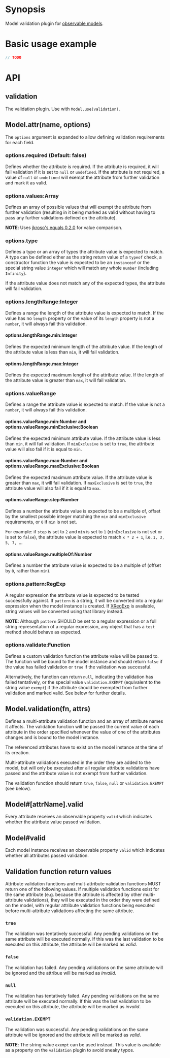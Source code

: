 # Synopsis

Model validation plugin for [observable models](https://github.com/pluma/obs-model).

# Basic usage example

```javascript
// TODO
```

# API

## validation

The validation plugin. Use with `Model.use(validation)`.

## Model.attr(name, options)

The `options` argument is expanded to allow defining validation requirements for each field.

### options.required (Default: false)

Defines whether the attribute is required. If the attribute is required, it will fail validation if it is set to `null` or `undefined`. If the attribute is not required, a value of `null` or `undefined` will exempt the attribute from further validation and mark it as valid.

### options.values:Array

Defines an array of possible values that will exempt the attribute from further validation (resulting in it being marked as valid without having to pass any further validations defined on the attribute).

**NOTE**: Uses [jkroso's equals 0.2.0](https://github.com/jkroso/equals/tree/0.2.0) for value comparison.

### options.type

Defines a type or an array of types the attribute value is expected to match. A type can be defined either as the string return value of a `typeof` check, a constructor function the value is expected to be an `instanceof` or the special string value `integer` which will match any whole `number` (including `Infinity`).

If the attribute value does not match any of the expected types, the attribute will fail validation.

### options.lengthRange:Integer

Defines a range the length of the attribute value is expected to match. If the value has no `length` property or the value of its `length` property is not a `number`, it will always fail this validation.

#### options.lengthRange.min:Integer

Defines the expected minimum length of the attribute value. If the length of the attribute value is less than `min`, it will fail validation.

#### options.lengthRange.max:Integer

Defines the expected maximum length of the attribute value. If the length of the attribute value is greater than `max`, it will fail validation.

### options.valueRange

Defines a range the attribute value is expected to match. If the value is not a `number`, it will always fail this validation.

#### options.valueRange.min:Number and options.valueRange.minExclusive:Boolean

Defines the expected minimum attribute value. If the attribute value is less than `min`, it will fail validation. If `minExclusive` is set to `true`, the attribute value will also fail if it is equal to `min`.

#### options.valueRange.max:Number and options.valueRange.maxExclusive:Boolean

Defines the expected maximum attribute value. If the attribute value is greater than `max`, it will fail validation. If `maxExclusive` is set to `true`, the attribute value will also fail if it is equal to `max`.

#### options.valueRange.step:Number

Defines a number the attribute value is expected to be a multiple of, offset by the smallest possible integer matching the `min` and `minExclusive` requirements, or `0` if `min` is not set.

For example: if `step` is set to `2` and `min` is set to `1` (`minExclusive` is not set or is set to `false`), the attribute value is expected to match `x * 2 + 1`, i.e. `1, 3, 5, 7, …`.

#### options.valueRange.multipleOf:Number

Defines a number the attribute value is expected to be a multiple of (offset by `0`, rather than `min`).

### options.pattern:RegExp

A regular expression the attribute value is expected to be tested successfully against. If `pattern` is a string, it will be converted into a regular expression when the model instance is created. If [XRegExp](https://github.com/slevithan/xregexp) is available, string values will be converted using that library instead.

**NOTE**: Although `pattern` SHOULD be set to a regular expression or a full string representation of a regular expression, any object that has a `test` method should behave as expected.

### options.validate:Function

Defines a custom validation function the attribute value will be passed to. The function will be bound to the model instance and should return `false` if the value has failed validation or `true` if the validation was successful.

Alternatively, the function can return `null`, indicating the validation has failed tentatively, or the special value `validation.EXEMPT` (equivalent to the string value `exempt`) if the attribute should be exempted from further validation and marked valid. See below for further details.

## Model.validation(fn, attrs)

Defines a multi-attribute validation function and an array of attribute names it affects. The validation function will be passed the current value of each attribute in the order specified whenever the value of one of the attributes changes and is bound to the model instance.

The referenced attributes have to exist on the model instance at the time of its creation.

Multi-attribute validations executed in the order they are added to the model, but will only be executed after all regular attribute validations have passed and the attribute value is not exempt from further validation.

The validation function should return `true`, `false`, `null` or `validation.EXEMPT` (see below).

## Model#[attrName].valid

Every attribute receives an observable property `valid` which indicates whether the attribute value passed validation.

## Model#valid

Each model instance receives an observable property `valid` which indicates whether all attributes passed validation.

## Validation function return values

Attribute validation functions and mult-attribute validation functions MUST return one of the following values. If multiple validation functions exist for the same attribute (e.g. because the attribute is affected by other multi-attribute validations), they will be executed in the order they were defined on the model, with regular attribute validation functions being executed before multi-attribute validations affecting the same attribute.

### `true`

The validation was tentatively successful. Any pending validations on the same attribute will be executed normally. If this was the last validation to be executed on this attribute, the attribute will be marked as *valid*.

### `false`

The validation has failed. Any pending validations on the same attribute will be ignored and the attribue will be marked as *invalid*.

### `null`

The validation has tentatively failed. Any pending validations on the same attribute will be executed normally. If this was the last validation to be executed on this attribute, the attribute will be marked as *invalid*.

### `validation.EXEMPT`

The validation was successful. Any pending validations on the same attribute will be ignored and the attribute will be marked as *valid*.

**NOTE**: The string value `exempt` can be used instead. This value is available as a property on the `validation` plugin to avoid sneaky typos.